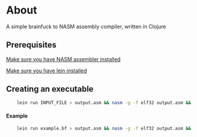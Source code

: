 


# About

A simple brainfuck to NASM assembly compiler, written in Clojure

##  Prerequisites
[Make sure you have NASM assembler installed](https://www.nasm.us/)

[Make sure you have lein installed]([https://leiningen.org/#install](https://leiningen.org/#install))

## Creating an executable
```bash
    lein run INPUT_FILE > output.asm && nasm -g -f elf32 output.asm && ld -m elf_i386 -o runme output.o
```
#### Example
```bash
    lein run example.bf > output.asm && nasm -g -f elf32 output.asm && ld -m elf_i386 -o runme output.o
```
